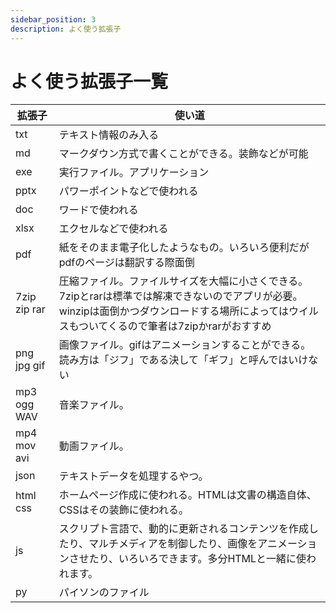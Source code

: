 ```yaml
---
sidebar_position: 3
description: よく使う拡張子
---
```


# よく使う拡張子一覧

| 拡張子 | 使い道 |
| - | - |
| txt | テキスト情報のみ入る |
| md | マークダウン方式で書くことができる。装飾などが可能 |
| exe | 実行ファイル。アプリケーション |
| pptx | パワーポイントなどで使われる |
| doc | ワードで使われる |
| xlsx | エクセルなどで使われる |
| pdf | 紙をそのまま電子化したようなもの。いろいろ便利だがpdfのページは翻訳する際面倒 |
| 7zip zip rar | 圧縮ファイル。ファイルサイズを大幅に小さくできる。7zipとrarは標準では解凍できないのでアプリが必要。winzipは面倒かつダウンロードする場所によってはウイルスもついてくるので筆者は7zipかrarがおすすめ |
| png jpg gif | 画像ファイル。gifはアニメーションすることができる。読み方は「ジフ」である決して「ギフ」と呼んではいけない |
| mp3 ogg WAV | 音楽ファイル。 |
| mp4 mov avi | 動画ファイル。 |
| json | テキストデータを処理するやつ。 |
| html css | ホームページ作成に使われる。HTMLは文書の構造自体、CSSはその装飾に使われる。 |
| js | スクリプト言語で、動的に更新されるコンテンツを作成したり、マルチメディアを制御したり、画像をアニメーションさせたり、いろいろできます。多分HTMLと一緒に使われます。 |
| py | パイソンのファイル |